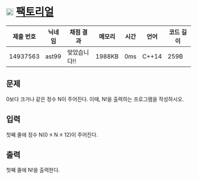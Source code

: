 # <img width="20px"  src="https://d2gd6pc034wcta.cloudfront.net/tier/1.svg" class="solvedac-tier"> [팩토리얼](https://www.acmicpc.net/problem/10872) 

| 제출 번호 | 닉네임 | 채점 결과 | 메모리 | 시간 | 언어 | 코드 길이 |
|---|---|---|---|---|---|---|
|14937563|ast99|맞았습니다!! |1988KB|0ms|C++14|259B|

## 문제
<p>0보다 크거나 같은 정수 N이 주어진다. 이때, N!을 출력하는 프로그램을 작성하시오.</p>

## 입력
<p>첫째 줄에 정수 N(0 ≤ N ≤ 12)이 주어진다.</p>

## 출력
<p>첫째 줄에 N!을 출력한다.</p>

